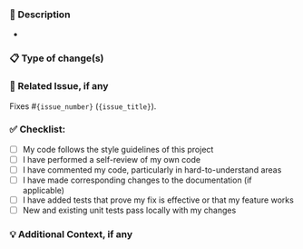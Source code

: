 ### 📝 Description
<!-- 
  Please include a summary of the changes, relevant motivation, context, and the reason for the change.
  - Start each bullet with imperative verbs
  - Make sure descriptions are as concise as possible
  - If there are many commits related to different changes, reference each bullet point in the list with a commit tag to help identify which commit is related to which change
-->
- 

### 📋 Type of change(s)
<!--
  Please uncomment the type of change(s) made in this PR:
  - **Bug fix**: non-breaking change which fixes an issue
  - **New feature**: non-breaking change which adds functionality
  - **Enhancement**: non-breaking change which enhances an existing functionality
  - **Breaking change**: (fix or feature that would cause existing functionality to not work as expected
  - **Documentation update**: enhance or fix something related to the project's documentation
-->

### 🔗 Related Issue, if any
<!--
  Please link to the issue here if it exists
-->
Fixes #`{issue_number}` (`{issue_title}`).

### ✅ Checklist:
- [ ] My code follows the style guidelines of this project
- [ ] I have performed a self-review of my own code
- [ ] I have commented my code, particularly in hard-to-understand areas
- [ ] I have made corresponding changes to the documentation (if applicable)
- [ ] I have added tests that prove my fix is effective or that my feature works
- [ ] New and existing unit tests pass locally with my changes

### 💡 Additional Context, if any
<!--
  Add any other context about the pull request here
  eg.: - Screenshots
  - Logs
  - Examples that might help understand the changes better

  Note: If none, write *N/A* as the answer to this question
-->
